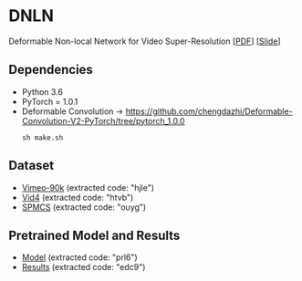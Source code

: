 # DNLN
Deformable Non-local Network for Video Super-Resolution  [[PDF](https://ieeexplore.ieee.org/stamp/stamp.jsp?tp=&arnumber=8926405)] [[Slide](https://raw.githubusercontent.com/wh1h/ppt/master/Deformable%20Non-local%20Network%20for%20Video%20Super-Resolution.pptx)]

## Dependencies
* Python 3.6
* PyTorch = 1.0.1
* Deformable Convolution -> https://github.com/chengdazhi/Deformable-Convolution-V2-PyTorch/tree/pytorch_1.0.0
  ```Shell
  sh make.sh
  ```

## Dataset
* [Vimeo-90k](https://pan.baidu.com/s/1WdQTorJmzAdRgh8sS7B3bw)     (extracted code: "hjle")
* [Vid4](https://pan.baidu.com/s/1XG94zpYsXX5nh0x1oAfF9g)     (extracted code: "htvb")
* [SPMCS](https://pan.baidu.com/s/1eW5dc0-K8NPmsDen-W71LA)     (extracted code: "ouyg")

## Pretrained Model and Results
* [Model](https://pan.baidu.com/s/19mJk6hhNBFbIrgAkTV2hrw)     (extracted code: "prl6")
* [Results](https://pan.baidu.com/s/1EENItA20La5P6aVZmybpTg)     (extracted code: "edc9")
